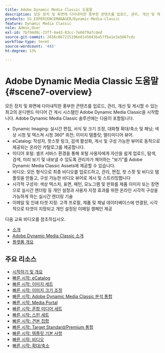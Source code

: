 ```yaml
---
title: Adobe Dynamic Media Classic 도움말
description: 모든 장치 및 화면에 다이내믹한 풍부한 콘텐츠를 업로드, 관리, 개선 및 게시할 수 있는 최고의 온디맨드 미디어 간 게시 시스템인 Adobe Dynamic Media Classic을 시작합니다.
products: SG_EXPERIENCEMANAGER/Dynamic-Media-Classic
feature: Dynamic Media Classic
role: Admin,User
exl-id: 7bf94d8c-23ff-4a43-83cc-7e6879a7cded
source-git-commit: 2616c067215196e8145043ba57fba1e3a5667cdc
workflow-type: tm+mt
source-wordcount: '443'
ht-degree: 13%

---
```


# Adobe Dynamic Media Classic 도움말 {#scene7-overview}

모든 장치 및 화면에 다이내믹한 풍부한 콘텐츠를 업로드, 관리, 개선 및 게시할 수 있는 최고의 온디맨드 미디어 간 게시 시스템인 Adobe Dynamic Media Classic을 시작합니다. Adobe Dynamic Media Classic 솔루션에는 다음이 포함됩니다.

* Dynamic Imaging: 실시간 편집, 서식 및 크기 조정, 대화형 확대/축소 및 패닝; 색상 시청 및 텍스쳐 시청 360° 회전; 이미지 템플릿; 멀티미디어 뷰어.
* eCatalog: 작성자, 핫스팟 링크, 검색 활성화, 게시 및 구성 가능한 뷰어로 동적으로 제공되는 온라인 카탈로그를 제공합니다.
* 미디어 포털: 셀프 서비스 환경을 통해 포털 사용자에게 자산을 쉽게 업로드, 탐색, 검색, 미리 보기 및 내보낼 수 있도록 관리자가 제어하는 &quot;보기&quot;를 Adobe Dynamic Media Classic Assets에 제공할 수 있습니다.
* 비디오: 모든 형식으로 최종 비디오를 업로드하고, 관리, 편집, 핫 스팟 및 비디오 템플릿을 만들고, 구성 가능한 비디오 뷰어로 게시 및 스트리밍합니다
* 시각적 구성자: 색상 텍스처, 표면, 패턴, 모노그램 및 판화를 제품 이미지 또는 장면으로 실시간 렌더링 등 개인 설정과 사용자 지정 효과를 위한 온라인 시각적 구성을 가능하게 하는 실시간 렌더링 기술
* 이메일 및 인쇄 타겟 지정: 고객 프로필, 제품 및 채널 데이터베이스에 연결된, 시각적으로 타겟이 지정되고 개인 설정된 이메일 캠페인 제공

다음 교육 비디오를 참조하십시오.

* [소개](https://s7d5.scene7.com/s7viewers/html5/VideoViewer.html?videoserverurl=https://s7d5.scene7.com/is/content/&amp;emailurl=https://s7d5.scene7.com/s7/emailFriend&amp;serverUrl=https://s7d5.scene7.com/is/image/&amp;config=Scene7SharedAssets/Universal_HTML5_Video&amp;contenturl=https://s7d5.scene7.com/skins/&amp;asset=S7tutorials/570_Introduction_converted%20renamed_Getting%20Started-AVS)
* [Adobe Dynamic Media Classic 소개](https://s7d5.scene7.com/s7viewers/html5/VideoViewer.html?videoserverurl=https://s7d5.scene7.com/is/content/&amp;emailurl=https://s7d5.scene7.com/s7/emailFriend&amp;serverUrl=https://s7d5.scene7.com/is/image/&amp;config=Scene7SharedAssets/Universal_HTML5_Video&amp;contenturl=https://s7d5.scene7.com/skins/&amp;asset=S7tutorials/577_What%20is%20Scene7_converted%20renamed_Getting%20Started-AVS)
* [플랫폼 개요](https://s7d5.scene7.com/s7viewers/html5/VideoViewer.html?videoserverurl=https://s7d5.scene7.com/is/content/&amp;emailurl=https://s7d5.scene7.com/s7/emailFriend&amp;serverUrl=https://s7d5.scene7.com/is/image/&amp;config=Scene7SharedAssets/Universal_HTML5_Video&amp;contenturl=https://s7d5.scene7.com/skins/&amp;asset=S7tutorials/572_Platform%20Overview_converted%20renamed_Getting%20Started-AVS)

## 주요 리소스

* [시작하기 및 개요](/help/dmc-platform-overview.md)
* [빠른 시작: eCatalog](/help/quick-start-ecatalog.md)
* [빠른 시작: 이미지 세트](/help/quick-start-image-sets.md)
* [빠른 시작: 이미지 크기 조정](/help/quick-start-image-sizing.md)
* [빠른 시작: Adobe Dynamic Media Classic 분석 통합](/help/quick-start-integrating-dmc-analytics.md)
* [빠른 시작: Media Portal](/help/quick-start-media-portal-administration.md)
* [빠른 시작: 혼합 미디어 세트](/help/quick-start-mixed-media-sets.md)
* [빠른 시작: 스핀 세트](/help/quick-start-spin-sets.md)
* [빠른 시작: 견본 집합](/help/quick-start-swatch-sets.md)
* [빠른 시작: Target Standard/Premium 통합](/help/quick-start-target-integration.md)
* [빠른 시작: 템플릿 기본 사항](/help/quick-start-template-basics.md)
* [빠른 시작: 비디오](/help/quick-start-video.md)
* [빠른 시작: 확대/축소](/help/quick-start-zoom.md)
